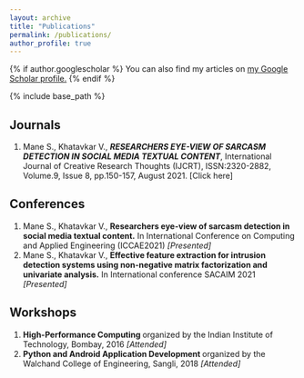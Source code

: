 ```yaml
---
layout: archive
title: "Publications"
permalink: /publications/
author_profile: true
---
```


{% if author.googlescholar %}
  You can also find my articles on <u><a href="{{author.googlescholar}}">my Google Scholar profile</a>.</u>
{% endif %}

{% include base_path %}
<h2>Journals</h2>
<div>
  <div>
    <ol type="1">
    <p align="justify"><li>
      Mane S., Khatavkar V., <i><strong>RESEARCHERS EYE-VIEW OF SARCASM
      DETECTION IN SOCIAL MEDIA TEXTUAL CONTENT</strong></i>, International Journal of
      Creative Research Thoughts (IJCRT), ISSN:2320-2882, Volume.9, Issue 8,
      pp.150-157, August 2021. 
      [<a
        href="https://www.ijcrt.org/papers/IJCRTE020026.pdf"
        style="text-decoration: none"
        >Click here</a>]   </li></p>
    </ol>
  </div>
<h2>Conferences</h2>
  <div>
    <ol type="1">
    <p align="justify"><li>
      Mane S., Khatavkar V., <strong>Researchers eye-view of sarcasm detection in social media textual content.</strong> In International Conference on Computing and Applied Engineering (ICCAE2021) <i> [Presented] </i>
    </li>
    <li>
      Mane S., Khatavkar V., <strong>Effective feature extraction for intrusion detection systems using non-negative matrix factorization and univariate analysis.</strong> In International conference SACAIM 2021 <i>[Presented] </i>
    </li></p>
    </ol>
   </div>
  
<h2>Workshops</h2>
  <div>
    <ol type="1">
    <p align="justify"><li>
      <strong> High-Performance Computing </strong> organized by the Indian Institute of Technology, Bombay, 2016 <i>[Attended]</i>
    </li>
    <li>
      <strong> Python and Android Application Development </strong> organized by the Walchand College of Engineering, Sangli, 2018 <i>[Attended]</i>
    </li></p>
    </ol> 
  </div>
</div>
